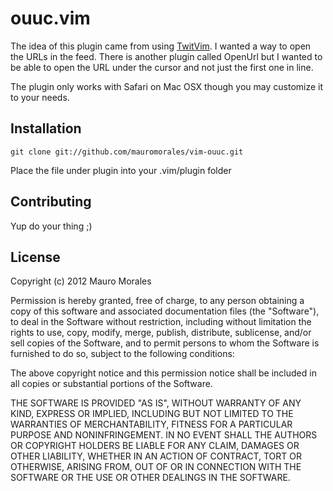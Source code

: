 ouuc.vim
=========

The idea of this plugin came from using [TwitVim]( https://github.com/vim-scripts/TwitVim ).
I wanted a way to open the URLs in the feed. There is another plugin
called OpenUrl but I wanted to be able to open the URL under the 
cursor and not just the first one in line.

The plugin only works with Safari on Mac OSX though you may customize
it to your needs.

Installation
------------

    git clone git://github.com/mauromorales/vim-ouuc.git

Place the file under plugin into your .vim/plugin folder

Contributing
------------

Yup do your thing ;)

License
-------

Copyright (c) 2012 Mauro Morales

Permission is hereby granted, free of charge, to any person obtaining a copy of this software and 
associated documentation files (the "Software"), to deal in the Software without restriction, 
including without limitation the rights to use, copy, modify, merge, publish, distribute, sublicense, 
and/or sell copies of the Software, and to permit persons to whom the Software is furnished to do so, 
subject to the following conditions:

The above copyright notice and this permission notice shall be included in all copies or substantial 
portions of the Software.

THE SOFTWARE IS PROVIDED "AS IS", WITHOUT WARRANTY OF ANY KIND, EXPRESS OR IMPLIED, INCLUDING BUT NOT 
LIMITED TO THE WARRANTIES OF MERCHANTABILITY, FITNESS FOR A PARTICULAR PURPOSE AND NONINFRINGEMENT. 
IN NO EVENT SHALL THE AUTHORS OR COPYRIGHT HOLDERS BE LIABLE FOR ANY CLAIM, DAMAGES OR OTHER LIABILITY, 
WHETHER IN AN ACTION OF CONTRACT, TORT OR OTHERWISE, ARISING FROM, OUT OF OR IN CONNECTION WITH THE 
SOFTWARE OR THE USE OR OTHER DEALINGS IN THE SOFTWARE.
